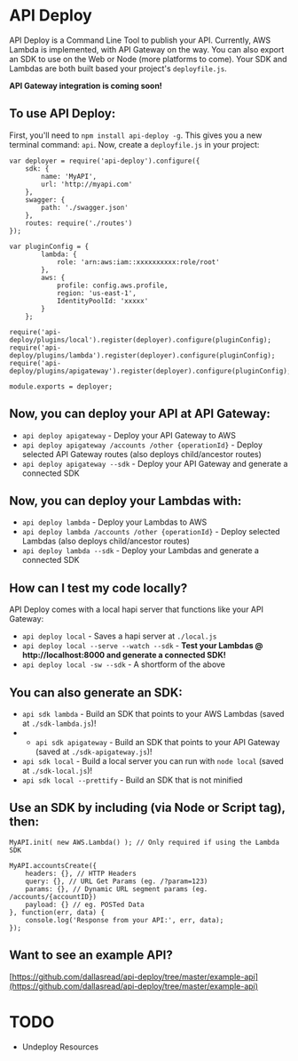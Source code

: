 # API Deploy

API Deploy is a Command Line Tool to publish your API. Currently, AWS Lambda is implemented, with API Gateway on the way. You can also export an SDK to use on the Web or Node (more platforms to come). Your SDK and Lambdas are both built based your project's `deployfile.js`.

**API Gateway integration is coming soon!**

## To use API Deploy:

First, you'll need to `npm install api-deploy -g`. This gives you a new terminal command: `api`. Now, create a `deployfile.js` in your project:

```
var deployer = require('api-deploy').configure({
    sdk: {
        name: 'MyAPI',
        url: 'http://myapi.com'
    },
    swagger: {
        path: './swagger.json'
    },
    routes: require('./routes')
});

var pluginConfig = {
        lambda: {
            role: 'arn:aws:iam::xxxxxxxxxx:role/root'
        },
        aws: {
            profile: config.aws.profile,
            region: 'us-east-1',
            IdentityPoolId: 'xxxxx'
        }
    };

require('api-deploy/plugins/local').register(deployer).configure(pluginConfig);
require('api-deploy/plugins/lambda').register(deployer).configure(pluginConfig);
require('api-deploy/plugins/apigateway').register(deployer).configure(pluginConfig);

module.exports = deployer;
```

## Now, you can deploy your API at API Gateway:

- `api deploy apigateway` - Deploy your API Gateway to AWS
- `api deploy apigateway /accounts /other {operationId}` - Deploy selected API Gateway routes (also deploys child/ancestor routes)
- `api deploy apigateway --sdk` - Deploy your API Gateway and generate a connected SDK

## Now, you can deploy your Lambdas with:

- `api deploy lambda` - Deploy your Lambdas to AWS
- `api deploy lambda /accounts /other {operationId}` - Deploy selected Lambdas (also deploys child/ancestor routes)
- `api deploy lambda --sdk` - Deploy your Lambdas and generate a connected SDK

## How can I test my code locally?

API Deploy comes with a local hapi server that functions like your API Gateway:

- `api deploy local` - Saves a hapi server at `./local.js`
- `api deploy local --serve --watch --sdk` - **Test your Lambdas @ http://localhost:8000 and generate a connected SDK!**
- `api deploy local -sw --sdk` - A shortform of the above

## You can also generate an SDK:

- `api sdk lambda` - Build an SDK that points to your AWS Lambdas (saved at `./sdk-lambda.js`)!
- - `api sdk apigateway` - Build an SDK that points to your API Gateway (saved at `./sdk-apigateway.js`)!
- `api sdk local` - Build a local server you can run with `node local` (saved at `./sdk-local.js`)!
- `api sdk local --prettify` - Build an SDK that is not minified

## Use an SDK by including (via Node or Script tag), then:

```
MyAPI.init( new AWS.Lambda() ); // Only required if using the Lambda SDK

MyAPI.accountsCreate({
    headers: {}, // HTTP Headers
    query: {}, // URL Get Params (eg. /?param=123)
    params: {}, // Dynamic URL segment params (eg. /accounts/{accountID})
    payload: {} // eg. POSTed Data
}, function(err, data) {
    console.log('Response from your API:', err, data);
});
```

## Want to see an example API?

[https://github.com/dallasread/api-deploy/tree/master/example-api](https://github.com/dallasread/api-deploy/tree/master/example-api)

# TODO
- Undeploy Resources
